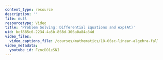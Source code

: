 ```yaml
---
content_type: resource
description: ''
file: null
resourcetype: Video
title: 'Problem Solving: Differential Equations and exp(At)'
uid: bcf885c6-2234-4a5b-868d-306a0a84a34d
video_files:
  video_captions_file: /courses/mathematics/18-06sc-linear-algebra-fall-2011/least-squares-determinants-and-eigenvalues/differential-equations-and-exp-at/problem-solving-determinants-and-volumedifferential-equations-and-exp-at/FzncDO1eSNI.vtt
video_metadata:
  youtube_id: FzncDO1eSNI
---
```

